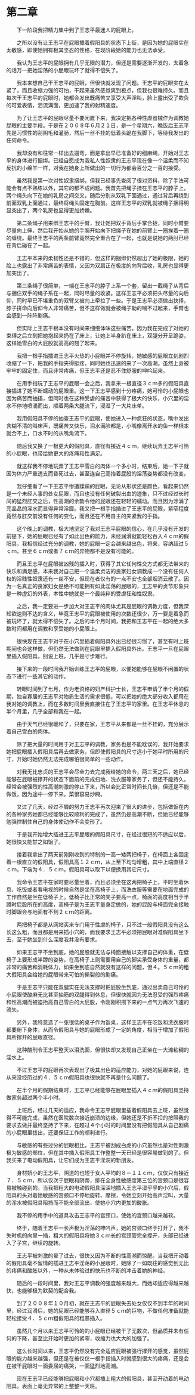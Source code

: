 # 第二章

　　下一阶段我把精力集中到了王志平最迷人的屁眼上。

　　之所以没有让王志平在屁眼插着假阳具的状态下上街，是因为她的屁眼实在
太敏感，即使她拥有极其坚忍的性格，在现阶段她的能力也无法承受。

　　我认为王志平的屁眼拥有几乎无限的潜力，但还是需要逐渐开发的，太着急
的话万一把她淫荡的小屁眼玩坏了就得不偿失了。

　　我本来想自己干王志平的屁眼，但很快就发现了问题。王志平的屁眼实在太
紧了，而且收缩力强的可怕，干起来虽然感觉爽到极点，但我也很难持久。而且
每次干王志平的屁眼时，她都会发出既痛苦又享受大声淫叫，脸上露出受了欺负
的可爱表情，泪流满面，更加速了我的射精速度。

　　为了让王志平的屁眼尽量不要闲置下来，我决定把各种性虐器械作为调教她
屁眼的主要手段。于是在２００８年６月２１日，是一个星期六，晚饭后王志平
先是习惯性的刮阴毛和灌肠，然后一丝不挂的低着头跪在我脚下，等待我发出的
任何命令。

　　我却没有和往常一样出去遛弯，而是拿出早已准备好的细麻绳，开始对王志
平的身体进行捆绑。已经自愿成为我私人性奴隶的王志平现在像一个温柔而不知
反抗的小绵羊一样，对我在她身上所做出的一切行为都会百分之一百的接受。

　　虽然我是第一次对性奴隶捆绑，但我已经事先查阅了很对资料，除了手法可
能会有点不熟练以外，其它的都不成问题。我首先把绳子挂在王志平的脖子上，
两个绳头向下在她的乳房之间交叉，随后分别从双乳下面通过，通过背后再绕到
前面双乳上面通过，最终将绳头固定在胸前。这样王志平的双乳就被绳子捆得明
显突出了，两个乳房也显得更加娇嫩。

　　第二条绳子用来绑王志平的手臂，我让她把双手背后手掌合拢，同时小臂要
尽量向上伸，然后我开始从她的手腕开始向下把绳子在她的前臂上一圈挨着一圈
的缠绕。最终王志平的两条前臂竟然完全重合在了一起，也就是说她的两肘已经
在背后碰在了一起。

　　王志平本来的柔韧性还是不错的，但这样的捆绑仍然超出了她的极限，她的
脸上也露出了非常痛苦的表情，又因为双肩正在极度的向背后收，乳房也显得更
加突出了。

　　第三条绳子很简单，一端在王志平的脖子上系一个套，留出一截绳子从背后
与捆住双手的绳子系在一起，同时尽量的收紧。这样王志平必须把头尽量的向后
仰，同时早已不堪重负的双臂又被向上牵拉了一些。于是王志平必须做出抉择，
脖子拼命向后仰令人非常痛苦，但不这样做就会被绳子勒的喘不过起来，手臂也
会感到一阵阵剧痛。

　　但实际上王志平根本没有时间来细细体味这些痛苦，因为我在完成了对她的
束缚之后立刻把她抱起来扔在了床上，让她上半身趴在床上，双腿分开呈跪姿，
这样她雪白的大屁股就高高的翘了起来。

　　我把一根手指插进王志平火热的小屁眼并不停旋转，她敏感的屁眼立刻剧烈
收缩了一下，把我的手指夹得挺疼，同时她也迅速的来了一次高潮。虽然上身被
牢牢的固定住，而且非常疼痛，但王志平还是忍不住舒服的呻吟起来。

　　在用手指玩了王志平的屁眼一会之后，我拿来一根直径３ｃｍ多的假阳具直
接插进了她不断蠕动的屁眼里。这一下王志平感到十分疼痛，她可怜的小屁眼也
因为痛苦而抽搐，但同时也在这种受虐的痛苦中获得了极大的快乐，小穴里的淫
水不停地喷涌而出，顺着两条大腿流下，浸湿了一大片床单。

　　我用假阳具不停的抽查王志平的屁眼，使她进入一种疯狂的状态，嘴中发出
含糊不清的叫床声，既痛苦又快乐，泪水满脸都是，小嘴像离开水的鱼一样根本
就合不上，口水不时的从嘴角流下。

　　随后我又换了一根更大的假阳具，直径有接近４ｃｍ，继续玩弄王志平可怜
的小屁眼，也带给她更大的疼痛和性满足。

　　就这样我不停地玩弄了王志平雪白的肉体一个多小时，结束后，她一下子就
因为体力严重透支而昏死过去，甚至连自己高抬着屁股的淫荡姿势都没有改变。

　　我仔细看了一下王志平惨遭蹂躏的屁眼，无论从形状还是颜色，看起来仍然
是一个未经人事的处女屁眼，而且也没有任何破裂出血的迹象，只不过经过长时
间的猛烈肛交之后，性高潮的余韵令他的屁眼还在轻轻的蠕动。而且因为涂满了
亮晶晶的淫水而显得异常淫靡。我又把一根手指插进了王志平的屁眼，紧窄程度
竟然与肛交前没有任何的变化，而且还在不用自主的夹紧我的手指。

　　这个晚上的调教，极大地坚定了我对王志平屁眼的信心，在几乎没有开发的
前提下，她的屁眼已经有了如此出色的能力，未经润滑就能轻松吞入４ｃｍ的假
阳具，我相信经过充分的调教，她的屁眼一定会越来越出色，将来，容纳超过５
ｃｍ，甚至６ｃｍ或者７ｃｍ的异物都不是没有可能的。

　　而且王志平在屁眼被凶残的插入时，获得了其它任何性交方式都无法带来的
快乐和满足感，本来我对自己把一个温柔贞洁的良家妇女调教成一个没有任何人
权的淫贱性奴隶还有一丝不安，但现在者仅有的一点不安也全部烟消云散了。因
为一名真正的良家妇女是绝不可能拥有如此淫荡的屁眼的，王志平的贞节形象只
是一种虚幻的外表，本性中她就是一个最纯粹的受虐狂和性奴隶。

　　之后，我一定要进一步加大对王志平的肉体尤其是屁眼的调教力度，但我深
知欲速则不达的含义，毕竟王志平的屁眼被使用的次数还很少，万一要是着急而
被玩坏了，就太得不偿失了。之后的半个月时间，我把和王志平在一起的绝大多
数时间都用在调教和享受她的小屁眼上。

　　很快现在王志平对于在小穴里插着假阳具外出已经很习惯了，甚至有时上班
期间也会这样做，但仍然无法做到在屁眼里插入假阳具外出。王志平一旦在屁眼
里插入假阳具，别说上班，几乎是寸步难行。

　　接下来的一段时间我开始训练王志平的屁眼，以便她能够在屁眼不闲置的状
态下进行一些其它的动作。

　　转眼时间到了七月，作为老资格的妇产科护士长，王志平申请了半个月的假
期，独自寡居的王志平对物质生活的需求很低，可以把她的绝大部分收入都用在
我对她的调教上，而在多数时间里我直接住在了王志平的家里。在王志平休息的
半个月里，几乎全部和我在一起。

　　由于天气已经很暖和了，只要在家，王志平从来都是一丝不挂的，充分展示
着自己雪白的肉体。

　　除了把大量的时间用于对王志平的调教，家务也是不能耽误的，我开始要求
她把屁眼插入假阳具后再去做家务，但即使假阳具的尺寸远小于她平时所用的尺
寸，开始时她仍然无法完成哪怕很简单的一些动作。

　　对我无比忠贞的王志平会尽全力去完成我给她的命令，两三天之后，她已经
能够在屁眼被撑开的状态下面前的完成扫地、洗衣服等家务了，但还不能持久，
经常会被强烈的性高潮刺激的停止下来，所以会比正常时间长几倍，但还是不能
做饭，因为途中一停下来，菜很容易炒糊。

　　又过了几天，经过不屑的努力王志平再次迎来了很大的进步，包括做饭在内
的各种家务她都已经能够比较顺利的完成了，虽然仍是高潮不断，但她已经能够
勉强控制住自己的身体使动作不会变形了。

　　于是我开始增大插进王志平屁眼的假阳具尺寸，在经过很短的不适应以后，
她很快又能甘之如饴了。

　　接着我拿出了两天前刚刚收到的特制的一高一矮两把椅子，在椅面上各固定
着一根直立的假阳具，假阳具高１２ｃｍ，从上至下均匀增粗，其中上端直径２
ｃｍ，下端为４．５ｃｍ，假阳具可以取下以便换用其它尺寸。

　　我命令王志平在家时要尽量坐着，而且必须坐在这两把椅子上，平时坐着休
息、吃饭或者看电视的时候自然是坐在高椅子上，而洗衣服等需要在地面完成的
工作自然是坐在低椅子上。低椅子比正常的凳子要高一点，椅面的高度相当于半
蹲时屁股所在的高度，高椅子是为王志平量身定做的，她的屁股与椅面完全接触
时脚跟会与地面有不到２ｃｍ的距离。

　　两把椅子都是从网站买来专门用于性虐的椅子，只不过一般假阳具没有这么
长这么粗，而且都是用来插小穴的，而我要求王志平必须把屁眼对准假阳具坐下
去，至于她坐到什么深度我并没有要求。

　　如果王志平不坐到底，她的屁股就无法与椅面接触以支撑自己的体重，在低
椅子上要形成半蹲的姿势，在高椅子上则需要用自己的脚尖承受身体的重量，都
非常的痛苦和消耗体力，如果坐到底自然就没有这样的问题，但４。５ｃｍ的粗
大假阳具会给她的屁眼带来可怕的撕裂般的剧痛。

　　于是王志平只能在双腿实在无法支撑时把屁股坐到底，通过出卖自己可怜的
小屁眼使酸麻无比甚至抽筋的双腿得到休息，但很快就因为无法忍受的强烈疼痛
和性高潮而被迫抬高自己雪白的大屁股，令刚刚积攒下来的一点气力再次飞速的
流失。

　　另外，我特意选了一张很低的桌子作为饭桌，这样王志平在吃饭和洗衣服时
都要俯下身体，从而令假阳具与她的屁眼形成了一定的角度，相当于增加了假阳
具所撑开的屁眼直径。

　　这种酷刑令王志平整天以泪洗面，但很快却又发现自己正坐在一大滩粘稠的
淫水上。

　　不过王志平的屁眼再次表现出了极其出色的适应能力，对她的屁眼来说，连
从来没经历过的４．５ｃｍ假阳具也很快就不再是什么问题了。

　　在半个月的假期结束时，王志平已经能够在屁眼里插入４ｃｍ的假阳具坚持
做家务超过两个半小时。

　　上班后，经过几天的适应，我命令王志平屁眼里插着假阳具去上班，虽然觉
得不可能完成，虽然在医院数次接近崩溃的边缘，但她还是不折不扣的按照我的
要求去做并最终坚持了下来，在超过４个小时的时间里没有把假阳具从自己剧痛
的小屁眼里拔出，还要保证工作的顺利进行。

　　与敏感的有些过分的屁眼相比，王志平被刮成白虎的小穴虽然也是对性刺激
极为敏感的部位，但在其中插入假阳具工作整整一天已经是很容易做到的了。但
我买来了电动假阳具，让它们成为王志平淫洞的新朋友。

　　身材娇小的王志平，阴道的也短于女人平均的８－１１ｃｍ，仅仅只有接近
７．５ｃｍ，所以仅次于屁眼和阴蒂，排在全身性敏感度第三位的宫颈口是很容
易被触碰到的。当我把粗大的电动假阳具深深地插入王志平湿乎乎的小穴后，假
阳具的头对着她敏感的宫颈口不停地旋转、摩擦，令她立刻开始高声淫叫，大量
的淫水被假阳具阻挡而不能全部流出，使她小穴内更加的酸胀。

　　我不停的用手中的道具攻击王志平的宫颈口，使她的宫颈口越来越软。

　　终于，随着王志平一长声极为淫荡的呻吟声，她的宫颈口终于打开了，我不
失时机的向里一插，粗大的假阳具将她３ｃｍ长的宫颈管完全撑开，头部已经进
入了子宫，继续的旋转。

　　王志平被刺激的晕了过去，很快又因为不断的性高潮而惊醒。当我把开动着
的假阳具毫不留情的插进王志平淫荡的小屁眼时，她除了一如既往的感觉到无比
的疼痛和酸胀以外，一种从未体验过的快乐也不断的冲击着她的神经。

　　随后的一段时间里，我对王志平调教的强度越来越大，而她却适应得越来越
快，也能够极为默契的配合我。

　　到了２００８年１０月初，就在王志平的屁眼失去处女仅仅不到半年的时间
里，经过润滑后，她的屁眼已经能够吞入直径５ｃｍ的巨物，不做任何准备就能
轻松接受４．５ｃｍ粗假阳具的粗暴插入。

　　虽然几个月以来王志平可怜的的小屁眼已经被干了无数次，但品质并未有任
何的下降，甚至比开始时更加的紧窄，收缩力也大大的加强了。

　　这么长时间以来，王志平仍然没有完全适应屁眼被强行撑开的感觉，虽然屁
眼的能力越来越强，但还是在被仅仅一根手指插入时就感到很大的疼痛，还是会
在被干屁眼时一面委屈的痛哭，一面猛烈地高潮。

　　现在王志平已经能够把屁眼和小穴都插上粗大的假阳具，甚至开动着的电动
阳具，表面上毫无异常的上整整一天班。
